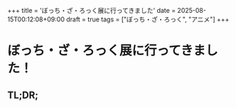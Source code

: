 +++
title = 'ぼっち・ざ・ろっく展に行ってきました'
date = 2025-08-15T00:12:08+09:00
draft = true
tags = ["ぼっち・ざ・ろっく", "アニメ"]
+++


# ぼっち・ざ・ろっく展に行ってきました！
## TL;DR;
